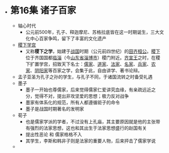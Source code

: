 - # 第16集 诸子百家
	- 轴心时代
		- 公元前500年，孔子、释迦摩尼、苏格拉底皆在这一时期诞生，三大文化中心百家争鸣，留下了丰富的文化遗产
	- [稷下学宫](https://zh.wikipedia.org/zh-cn/%E7%A8%B7%E4%B8%8B%E5%AD%B8%E5%AE%AE)
		- 又称**稷下之学**，始建于[战国](https://zh.wikipedia.org/wiki/%E6%88%B0%E5%9C%8B)时期（公元前四世纪）的[田齐桓公](https://zh.wikipedia.org/wiki/%E7%94%B0%E9%BD%90%E6%A1%93%E5%85%AC)。[稷下](https://zh.wikipedia.org/wiki/%E7%A8%B7%E4%B8%8B)位于齐国国都[临淄](https://zh.wikipedia.org/wiki/%E8%87%A8%E6%B7%84)（今[山东省](https://zh.wikipedia.org/wiki/%E5%B1%B1%E4%B8%9C%E7%9C%81)[淄博市](https://zh.wikipedia.org/wiki/%E6%B7%84%E5%8D%9A%E5%B8%82)）稷门附近。[齐宣王](https://zh.wikipedia.org/wiki/%E9%BD%8A%E5%AE%A3%E7%8E%8B)之时，在稷下扩置学宫，招致天下名士：[儒家](https://zh.wikipedia.org/wiki/%E5%84%92%E5%AE%B6)、[道家](https://zh.wikipedia.org/wiki/%E9%81%93%E5%AE%B6)、[法家](https://zh.wikipedia.org/wiki/%E6%B3%95%E5%AE%B6)、[名家](https://zh.wikipedia.org/wiki/%E5%90%8D%E5%AE%B6)、[兵家](https://zh.wikipedia.org/wiki/%E5%85%B5%E5%AE%B6)、[农家](https://zh.wikipedia.org/wiki/%E5%86%9C%E5%AE%B6)、[阴阳家](https://zh.wikipedia.org/wiki/%E9%99%B0%E9%99%BD%E5%AE%B6)等百家之学，会集于此，自由讲学、著书论辩。
	- 孟子亚圣为孔子之孙的学生，与孔子不同，于诸国流转之时备受礼遇
	- 墨子
		- 墨子一开始也尊儒家，后来觉得儒家仁爱讲究血缘，有亲疏远近之分，觉得不对，提出非攻坚爱的思想；极力反对战争
		- 墨家有体系化的规范，所有人都遵循钜子的命令
		- 墨子是战国时期著名的发明家
	- 荀子
		- 也是儒家学派的学者，不过没有上孔庙，其主要原因就是他的主张带有强烈的法家思想，这也和其出生于法家思想盛行的赵国有关
		- 提出性恶论 和 儒家格格不入
		- 其学生，李斯和韩非子则是法家的重要人物，后来抨击了儒家学说
	-